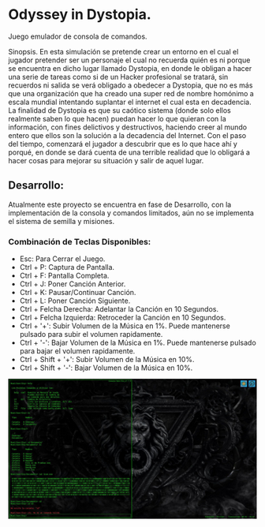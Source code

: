 # Odyssey in Dystopia.

Juego emulador de consola de comandos.

Sinopsis. En esta simulación se pretende crear un entorno en el cual el jugador pretender ser un personaje el cual no recuerda quién es ni porque se encuentra en dicho lugar llamado Dystopia, en donde le obligan a hacer una serie de tareas como si de un Hacker profesional se tratará, sin recuerdos ni salida se verá obligado a obedecer a Dystopia, que no es más que una organización que ha creado una super red de nombre homónimo a escala mundial intentando suplantar el internet el cual esta en decadencia. La finalidad de Dystopia es que su caótico sistema (donde solo ellos realmente saben lo que hacen) puedan hacer lo que quieran con la información, con fines delictivos y destructivos, haciendo creer al mundo entero que ellos son la solución a la decadencia del Internet. Con el paso del tiempo, comenzará el jugador a descubrir que es lo que hace ahí y porqué, en donde se dará cuenta de una terrible realidad que lo obligará a hacer cosas para mejorar su situación y salir de aquel lugar.

## Desarrollo:

Atualmente este proyecto se encuentra en fase de Desarrollo, con la implementación de la consola y comandos limitados, aún no se implementa el sistema de semilla y misiones.

### Combinación de Teclas Disponibles:

* Esc: Para Cerrar el Juego.
* Ctrl + P: Captura de Pantalla.
* Ctrl + F: Pantalla Completa.
* Ctrl + J: Poner Canción Anterior.
* Ctrl + K: Pausar/Continuar Canción.
* Ctrl + L: Poner Canción Siguiente.
* Ctrl + Felcha Derecha: Adelantar la Canción en 10 Segundos.
* Ctrl + Felcha Izquierda: Retroceder la Canción en 10 Segundos.
* Ctrl + '+': Subir Volumen de la Música en 1%.
    Puede mantenerse pulsado para subir el volumen rapidamente.
* Ctrl + '-': Bajar Volumen de la Música en 1%.
    Puede mantenerse pulsado para bajar el volumen rapidamente.
* Ctrl + Shift + '+': Subir Volumen de la Música en 10%.
* Ctrl + Shift + '-': Bajar Volumen de la Música en 10%.

![OdinDis](capturas/Odin_Dis.jpg "Odyssey in Dystopia v1.1.5")
